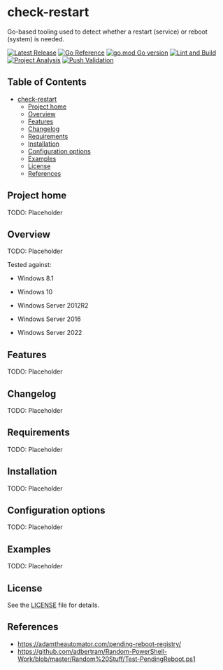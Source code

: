 # check-restart

Go-based tooling used to detect whether a restart (service) or reboot (system) is needed.

[![Latest Release](https://img.shields.io/github/release/atc0005/check-restart.svg?style=flat-square)](https://github.com/atc0005/check-restart/releases/latest)
[![Go Reference](https://pkg.go.dev/badge/github.com/atc0005/check-restart.svg)](https://pkg.go.dev/github.com/atc0005/check-restart)
[![go.mod Go version](https://img.shields.io/github/go-mod/go-version/atc0005/check-restart)](https://github.com/atc0005/check-restart)
[![Lint and Build](https://github.com/atc0005/check-restart/actions/workflows/lint-and-build.yml/badge.svg)](https://github.com/atc0005/check-restart/actions/workflows/lint-and-build.yml)
[![Project Analysis](https://github.com/atc0005/check-restart/actions/workflows/project-analysis.yml/badge.svg)](https://github.com/atc0005/check-restart/actions/workflows/project-analysis.yml)
[![Push Validation](https://github.com/atc0005/check-restart/actions/workflows/push-validation.yml/badge.svg)](https://github.com/atc0005/check-restart/actions/workflows/push-validation.yml)

<!-- omit in toc -->
## Table of Contents

- [check-restart](#check-restart)
  - [Project home](#project-home)
  - [Overview](#overview)
  - [Features](#features)
  - [Changelog](#changelog)
  - [Requirements](#requirements)
  - [Installation](#installation)
  - [Configuration options](#configuration-options)
  - [Examples](#examples)
  - [License](#license)
  - [References](#references)

## Project home

TODO: Placeholder

## Overview

TODO: Placeholder

Tested against:

- Windows 8.1
- Windows 10

- Windows Server 2012R2
- Windows Server 2016
- Windows Server 2022

## Features

TODO: Placeholder

## Changelog

TODO: Placeholder

## Requirements

TODO: Placeholder

## Installation

TODO: Placeholder

## Configuration options

TODO: Placeholder

## Examples

TODO: Placeholder

## License

See the [LICENSE](LICENSE) file for details.

## References

- <https://adamtheautomator.com/pending-reboot-registry/>
- <https://github.com/adbertram/Random-PowerShell-Work/blob/master/Random%20Stuff/Test-PendingReboot.ps1>

<!-- Footnotes here  -->

[repo-url]: <https://github.com/atc0005/check-restart>  "This project's GitHub repo"

[go-docs-download]: <https://golang.org/dl>  "Download Go"

[go-docs-install]: <https://golang.org/doc/install>  "Install Go"

[go-supported-releases]: <https://go.dev/doc/devel/release#policy> "Go Release Policy"
